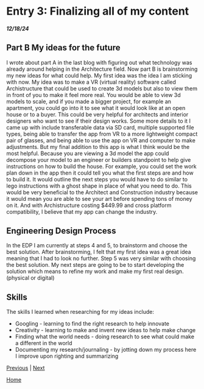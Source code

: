 # Entry 3: Finalizing all of my content
##### 12/18/24

## Part B My ideas for the future
I wrote about part A in the last blog with figuring out what technology was already around helping in the Architecture field. Now part B is brainstorming my new ideas for what could help. My first idea was the idea I am sticking with now. My idea was to make a VR (virtual reality) software called Archistructure that could be used to create 3d models but also to view them in front of you to make it feel more real. You would be able to view 3d models to scale, and if you made a bigger project, for example an apartment, you could go into it to see what it would look like at an open house or to a buyer. This could be very helpful for architects and interior designers who want to see if their design works. Some more details to it I came up with include transferable data via SD card, multiple supported file types, being able to transfer the app from VR to a more lightweight compact pair of glasses, and being able to use the app on VR and computer to make adjustments. But my final addition to this app is what I think would be the most helpful. Because you are viewing a 3d model the app could decompose your model to an engineer or builders standpoint to help give instructions on how to build the house. For example, you could set the work plan down in the app then it could tell you what the first steps are and how to build it. It would outline the next steps you would have to do similar to lego instructions with a ghost shape in place of what you need to do. This would be very beneficial to the Architect and Construction industry because it would mean you are able to see your art before spending tons of money on it. And with Archistructure costing $449.99 and cross platform compatibility, I believe that my app can change the industry.

## Engineering Design Process
In the EDP I am currently at steps 4 and 5, to brainstorm and choose the best solution. After brainstorming, I felt that my first idea was a great idea meaning that I had to look no further. Step 5 was very similar with choosing the best solution. My next steps are going to be to start developing the solution which means to refine my work and make my first real design.(physical or digital)

## Skills
The skills I learned when researching for my ideas include:
* Googling - learning to find the right research to help innovate
* Creativity - learning to make and invent new ideas to help make change
* Finding what the world needs - doing research to see what could make a different in the world
* Documenting my research/journaling - by jotting down my process here I improve upon righting and summarizing 

[Previous](entry02.md) | [Next](entry04.md)

[Home](../README.md)

